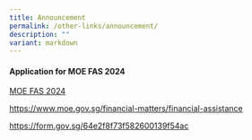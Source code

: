 ```yaml
---
title: Announcement
permalink: /other-links/announcement/
description: ""
variant: markdown
---
```

#### **Application for MOE FAS 2024**

[MOE FAS 2024](/files/MOE_FINANCIAL_ASSISTANCE_SCHEME__FAS__2024_ENGLISH.pdf)

https://www.moe.gov.sg/financial-matters/financial-assistance

https://form.gov.sg/64e2f8f73f582600139f54ac